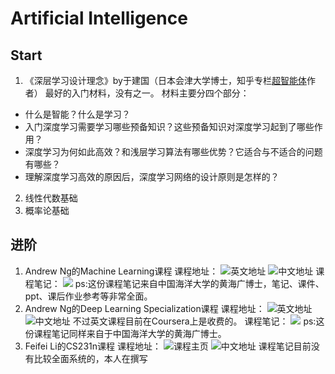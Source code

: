 # Artificial Intelligence
## Start
   1. 《深层学习设计理念》by于建国（日本会津大学博士，知乎专栏[超智能体](https://zhuanlan.zhihu.com/p/27857399)作者）
   最好的入门材料，没有之一。
   材料主要分四个部分：
   * 什么是智能？什么是学习？
   * 入门深度学习需要学习哪些预备知识？这些预备知识对深度学习起到了哪些作用？
   * 深度学习为何如此高效？和浅层学习算法有哪些优势？它适合与不适合的问题有哪些？
   * 理解深度学习高效的原因后，深度学习网络的设计原则是怎样的？
   2. 线性代数基础
   3. 概率论基础
## 进阶
   1. Andrew Ng的Machine Learning课程
   课程地址：
   ![英文地址]('https://www.coursera.org/learn/machine-learning')
   ![中文地址]('https://study.163.com/course/courseMain.htm?courseId=1004570029')
   课程笔记：
   ![]('https://github.com/fengdu78/Coursera-ML-AndrewNg-Notes')
   ps:这份课程笔记来自中国海洋大学的黄海广博士，笔记、课件、ppt、课后作业参考等非常全面。
   2. Andrew Ng的Deep Learning Specialization课程
   课程地址：
   ![英文地址]('https://www.coursera.org/specializations/deep-learning')
   ![中文地址]('https://mooc.study.163.com/university/deeplearning_ai#/c')
   不过英文课程目前在Coursera上是收费的。
   课程笔记：
   ![]('https://github.com/fengdu78/deeplearning_ai_books')
   ps:这份课程笔记同样来自于中国海洋大学的黄海广博士。
   3. Feifei Li的CS231n课程
   课程地址：
   ![课程主页]('http://cs231n.stanford.edu/')
   ![中文地址]('https://study.163.com/course/courseMain.htm?courseId=1004697005')
   课程笔记目前没有比较全面系统的，本人在撰写
   
   
   
